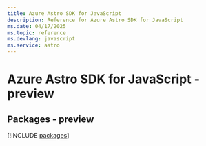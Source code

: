 ```yaml
---
title: Azure Astro SDK for JavaScript
description: Reference for Azure Astro SDK for JavaScript
ms.date: 04/17/2025
ms.topic: reference
ms.devlang: javascript
ms.service: astro
---
```

# Azure Astro SDK for JavaScript - preview
## Packages - preview
[!INCLUDE [packages](astro-index.md)]